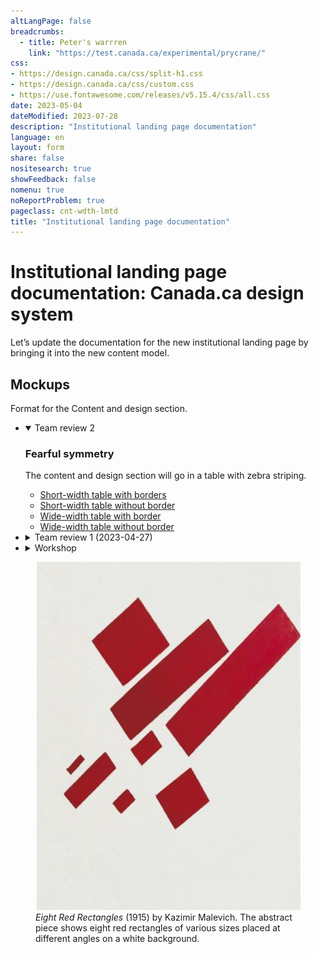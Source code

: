```yaml
---
altLangPage: false
breadcrumbs:
  - title: Peter's warrren
    link: "https://test.canada.ca/experimental/prycrane/"
css:
- https://design.canada.ca/css/split-h1.css
- https://design.canada.ca/css/custom.css
- https://use.fontawesome.com/releases/v5.15.4/css/all.css
date: 2023-05-04
dateModified: 2023-07-28
description: "Institutional landing page documentation"
language: en
layout: form
share: false
nositesearch: true
showFeedback: false
nomenu: true
noReportProblem: true
pageclass: cnt-wdth-lmtd
title: "Institutional landing page documentation"
---
```

<h1 property="name" id="wb-cont" dir="ltr"><span class="stacked"><span>Institutional landing page documentation</span>: <span>Canada.ca design system</span></span></h1>
<div class="row">
  <div class="col-md-8">
    <p>Let’s update the documentation for the new institutional landing page by bringing it into the new content model.</p>
    <h2 class="mrgn-tp-lg">Mockups</h2>
    <p>Format for the Content and design section.</p>
    <ul class="list-unstyled">
      <li>
        <details open="open">
          <summary>Team review 2</summary>
          <h3>Fearful symmetry</h3>
          <p>The content and design section will go in a table with zebra striping.</p>
          <ul class="mrgn-tp-lg">
            <li><a href="07-content-and-design.html">Short-width table with borders</li>
            <li><a href="11-content-and-design.html">Short-width table without border</li>
            <li><a href="12-content-and-design.html">Wide-width table with border</a></li>
            <li><a href="13-content-and-design.html">Wide-width table without border</a></li>
          </ul>
        </details>
      </li>
      <li>
        <details>
          <summary>Team review 1 (2023-04-27)</summary>
          <h3>List vs. table</h3>
          <ul class="mrgn-tp-lg">
            <li>List
              <ul>
                <li><a href="03-content-and-design.html">List</a></li>
              </ul>
            </li>
            <li>Table
              <ul>
                <li><a href="07-content-and-design.html">Table</a></li>
              </ul>
            </li>
          </ul>
        </details>
      </li>
      <li>
        <details>
          <summary>Workshop</summary>
          <ul class="mrgn-tp-lg">
            <li>Definition list
              <ul>
                <li><a href="01-content-and-design.html">Expanded</a></li>
                <li><a href="04-content-and-design.html">Expanded with labels</a></li>
                <li><a href="02-content-and-design.html">Closed</a></li>
                <li><a href="06-content-and-design.html">Closed with labels</a></li>
              </ul>
            </li>
            <li>Basic list
              <ul>
                <li><a href="03-content-and-design.html">List</a></li>
                <li><a href="05-content-and-design.html">List with labels</a></li>
              </ul>
            </li>
            <li>Table
              <ul>
                <li><a href="09-content-and-design.html">No Borders</a></li>
                <li><a href="07-content-and-design.html">Zebra striping</a></li>
                <li><a href="08-content-and-design.html">Borders</a></li>
                <li><a href="10-content-and-design.html">With color (just for fun)</a></li>
              </ul>
            </li>
          </ul>
        </details>
      </li>
    </ul>
  </div>
  <div class="col-md-4">
    <div class="pattern-demo">
      <figure><img src="./images/malevich-01.png" alt="Eight Red Rectangles"  class="img-responsive">
        <figcaption class="caption small mrgn-tp-md"><cite>Eight Red Rectangles</cite> (1915) by Kazimir Malevich.  The abstract piece shows eight red rectangles of various sizes placed at different angles on a white background.</figcaption>
      </figure>
    </div>
  </div>
</div>

